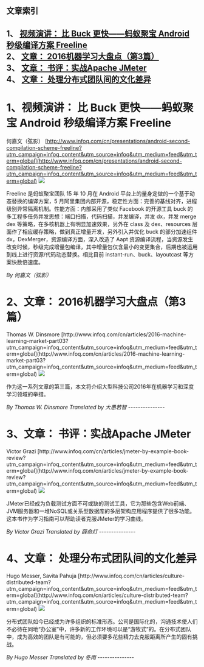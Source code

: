 ## 文章索引
1、 <a href="#1视频演讲-比-buck-更快蚂蚁聚宝-android-秒级编译方案-freeline" >视频演讲： 比 Buck 更快——蚂蚁聚宝 Android 秒级编译方案 Freeline</a><br/>
2、 <a href="#2文章-2016机器学习大盘点第3篇" >文章： 2016机器学习大盘点（第3篇）</a><br/>
3、 <a href="#3文章-书评实战apache-jmeter" >文章： 书评：实战Apache JMeter</a><br/>
4、 <a href="#4文章-处理分布式团队间的文化差异" >文章： 处理分布式团队间的文化差异</a><br/><h1 id="#title_0" >1、视频演讲： 比 Buck 更快——蚂蚁聚宝 Android 秒级编译方案 Freeline</h1>
何嘉文（弦影）
[http://www.infoq.com/cn/presentations/android-second-compilation-scheme-freeline?utm_campaign=infoq_content&utm_source=infoq&utm_medium=feed&utm_term=global](http://www.infoq.com/cn/presentations/android-second-compilation-scheme-freeline?utm_campaign=infoq_content&utm_source=infoq&utm_medium=feed&utm_term=global)
<img src="http://www.infoq.com/resource/presentations/android-second-compilation-scheme-freeline/zh/mediumimage/hejiawen270.jpg"/><p>Freeline 是蚂蚁聚宝团队 15 年 10 月在 Android 平台上的量身定做的一个基于动态替换的编译方案，5 月阿里集团内部开源，稳定性方面：完善的基线对齐，进程级别异常隔离机制。性能方面：内部采用了类似 Facebook 的开源工具 buck 的多工程多任务并发思想：端口扫描，代码扫描，并发编译，并发 dx，并发 merge dex 等策略，在多核机器上有明显加速效果，另外在 class 及 dex、resources 层面作了相应缓存策略，做到真正增量开发，另外引入并优化 buck 的部分加速组件 dx，DexMerger，资源编译方面，深入改造了 Aapt 资源编译流程，当资源发生改变时候，秒级完成增量包编译，其中增量包仅含最小的变更集合，后期也被运用到线上进行资源/代码动态替换。相比目前 instant-run、buck、layoutcast 等方案快数倍速度。</p> <i>By 何嘉文（弦影）</i>
---------------
<h1 id="#title_1" >2、文章： 2016机器学习大盘点（第3篇）</h1>
Thomas W. Dinsmore
[http://www.infoq.com/cn/articles/2016-machine-learning-market-part03?utm_campaign=infoq_content&utm_source=infoq&utm_medium=feed&utm_term=global](http://www.infoq.com/cn/articles/2016-machine-learning-market-part03?utm_campaign=infoq_content&utm_source=infoq&utm_medium=feed&utm_term=global)
<img src="http://www.infoq.com/resource/articles/2016-machine-learning-market-part03/zh/smallimage/fire_logo.jpg"/><p>作为这一系列文章的第三篇，本文将介绍大型科技公司2016年在机器学习和深度学习领域的举措。</p> <i>By Thomas W. Dinsmore</i> <i> Translated by 大愚若智</i>
---------------
<h1 id="#title_2" >3、文章： 书评：实战Apache JMeter</h1>
Victor Grazi
[http://www.infoq.com/cn/articles/jmeter-by-example-book-review?utm_campaign=infoq_content&utm_source=infoq&utm_medium=feed&utm_term=global](http://www.infoq.com/cn/articles/jmeter-by-example-book-review?utm_campaign=infoq_content&utm_source=infoq&utm_medium=feed&utm_term=global)
<img src="http://www.infoq.com/resource/articles/jmeter-by-example-book-review/zh/smallimage/logo.jpg"/><p>JMeter已经成为负载测试方面不可或缺的测试工具，它为那些包含Web前端、JVM服务器和一堆NoSQL或关系型数据库的多层架构应用程序提供了很多功能。这本书作为学习指南可以帮助读者克服JMeter的学习曲线。</p> <i>By Victor Grazi</i> <i> Translated by 薛命灯</i>
---------------
<h1 id="#title_3" >4、文章： 处理分布式团队间的文化差异</h1>
Hugo Messer, Savita Pahuja
[http://www.infoq.com/cn/articles/culture-distributed-team?utm_campaign=infoq_content&utm_source=infoq&utm_medium=feed&utm_term=global](http://www.infoq.com/cn/articles/culture-distributed-team?utm_campaign=infoq_content&utm_source=infoq&utm_medium=feed&utm_term=global)
<img src="http://www.infoq.com/resource/articles/culture-distributed-team/zh/headerimage/GettyImages-489084228.jpg"/><p>分布式团队如今已经成为许多组织的标准形态。公司是国际化的，沟通技术使人们不必待在同地“办公室”中，许多新的工作环境可以是“游牧式”的。在分布式团队中，成为高效的团队是有可能的，但必须要多花些精力去克服距离所产生的固有挑战。</p> <i>By Hugo Messer</i> <i> Translated by 冬雨</i>
---------------